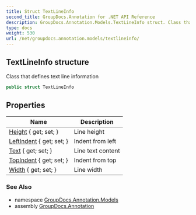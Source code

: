 ```yaml
---
title: Struct TextLineInfo
second_title: GroupDocs.Annotation for .NET API Reference
description: GroupDocs.Annotation.Models.TextLineInfo struct. Class that defines text line information
type: docs
weight: 530
url: /net/groupdocs.annotation.models/textlineinfo/
---
```

## TextLineInfo structure

Class that defines text line information

```csharp
public struct TextLineInfo
```

## Properties

| Name | Description |
| --- | --- |
| [Height](../../groupdocs.annotation.models/textlineinfo/height/) { get; set; } | Line height |
| [LeftIndent](../../groupdocs.annotation.models/textlineinfo/leftindent/) { get; set; } | Indent from left |
| [Text](../../groupdocs.annotation.models/textlineinfo/text/) { get; set; } | Line text content |
| [TopIndent](../../groupdocs.annotation.models/textlineinfo/topindent/) { get; set; } | Indent from top |
| [Width](../../groupdocs.annotation.models/textlineinfo/width/) { get; set; } | Line width |

### See Also

* namespace [GroupDocs.Annotation.Models](../../groupdocs.annotation.models/)
* assembly [GroupDocs.Annotation](../../)


